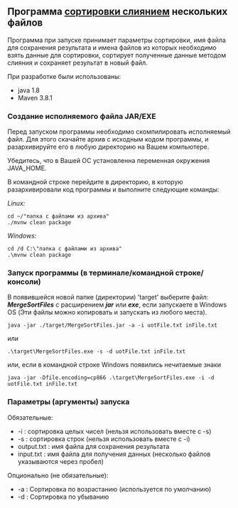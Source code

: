 ## Программа <ins>сортировки слиянием</ins> нескольких файлов
Программа при запуске принимает параметры сортировки, имя файла для сохранения результата и имена файлов из которых необходимо взять данные для сортировки, сортирует полученные данные методом слияния и сохраняет результат в новый файл.

При разработке были использованы:
* java 1.8
* Maven 3.8.1

### Создание исполняемого файла JAR/EXE
Перед запуском программы необходимо скомпилировать исполняемый файл. Для этого скачайте архив с исходным кодом программы, и разархивируйте его в любую директорию на Вашем компьютере.

Убедитесь, что в Вашей ОС установленна переменная окружения JAVA_HOME.

В командной строке перейдите в директорию, в которую разархивировали код программы и выполните следующие команды:

*Linux:*

    cd ~/"папка с файлами из архива"
    ./mvnw clean package

*Windows:*

    cd /d C:\"папка с файлами из архива"
    .\mvnw clean package

### Запуск программы (в терминале/командной строке/консоли)
В появившейся новой папке (директории) 'target' выберите файл: **_MergeSortFiles_** с расширением **_jar_** или **_exe_**, 
если запускаете в Windows OS (Эти файлы можно копировать и запускать из любого места). 

    java -jar ./target/MergeSortFiles.jar -a -i uotFile.txt inFile.txt 
или

    .\target\MergeSortFiles.exe -s -d uotFile.txt inFile.txt
или, если в командной строке Windows появились нечитаемые знаки

    java -jar -Dfile.encoding=cp866 .\target\MergeSortFiles.exe -i -d uotFile.txt inFile.txt

### Параметры (аргументы) запуска
Обязательные:
* -i : сортировка целых чисел (нельзя использовать вместе с -s)
* -s : сортировка строк (нельзя использовать вместе с -i)
* output.txt : имя файла для сохранения результата
* input.txt : имя файла для получения данных (несколько файлов указываются через пробел)

Опционально (не обязательные):
* -a : Сортировка по возрастанию (используется по умолчанию)
* -d : Сортировка по убыванию